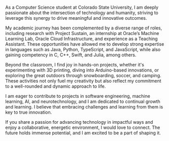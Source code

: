 As a Computer Science student at Colorado State University, I am deeply passionate about the intersection of technology and humanity, striving to leverage this synergy to drive meaningful and innovative outcomes.

My academic journey has been complemented by a diverse range of roles, including research with Project Sustain, an internship at Oracle’s Machine Learning Lab, Oracle Cloud Infrastructure, and experience as a Teaching Assistant. These opportunities have allowed me to develop strong expertise in languages such as Java, Python, TypeScript, and JavaScript, while also gaining competency in C, C++, Swift, and Julia, among others.

Beyond the classroom, I find joy in hands-on projects, whether it's experimenting with 3D printing, diving into Arduino-based innovations, or exploring the great outdoors through snowboarding, soccer, and camping. These activities not only fuel my creativity but also reflect my commitment to a well-rounded and dynamic approach to life.

I am eager to contribute to projects in software engineering, machine learning, AI, and neurotechnology, and I am dedicated to continual growth and learning. I believe that embracing challenges and learning from them is key to true innovation.

If you share a passion for advancing technology in impactful ways and enjoy a collaborative, energetic environment, I would love to connect. The future holds immense potential, and I am excited to be a part of shaping it.
